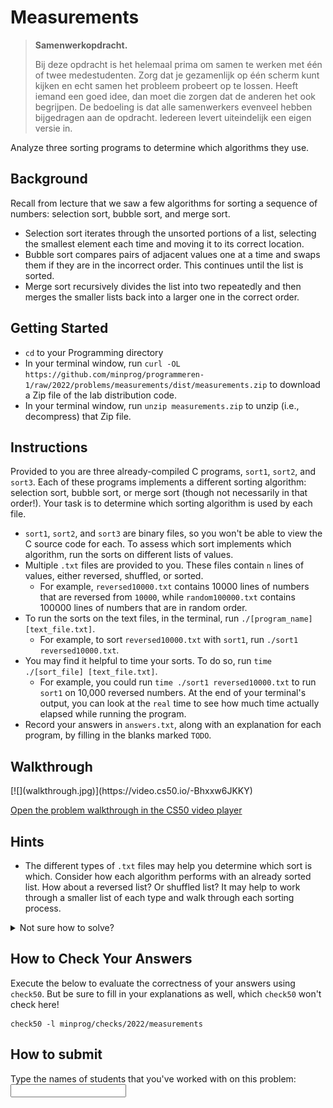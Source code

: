 # Measurements

> **Samenwerkopdracht.**
>
> Bij deze opdracht is het helemaal prima om samen te werken met één of twee medestudenten. Zorg dat je gezamenlijk op één scherm kunt kijken en echt samen het probleem probeert op te lossen. Heeft iemand een goed idee, dan moet die zorgen dat de anderen het ook begrijpen. De bedoeling is dat alle samenwerkers evenveel hebben bijgedragen aan de opdracht. Iedereen levert uiteindelijk een eigen versie in.

Analyze three sorting programs to determine which algorithms they use.

## Background

Recall from lecture that we saw a few algorithms for sorting a sequence of numbers: selection sort, bubble sort, and merge sort.

- Selection sort iterates through the unsorted portions of a list, selecting the smallest element each time and moving it to its correct location.
- Bubble sort compares pairs of adjacent values one at a time and swaps them if they are in the incorrect order. This continues until the list is sorted.
- Merge sort recursively divides the list into two repeatedly and then merges the smaller lists back into a larger one in the correct order.

## Getting Started

- `cd` to your Programming directory
- In your terminal window, run `curl -OL https://github.com/minprog/programmeren-1/raw/2022/problems/measurements/dist/measurements.zip` to download a Zip file of the lab distribution code.
- In your terminal window, run `unzip measurements.zip` to unzip (i.e., decompress) that Zip file.

## Instructions

Provided to you are three already-compiled C programs, `sort1`, `sort2`, and `sort3`. Each of these programs implements a different sorting algorithm: selection sort, bubble sort, or merge sort (though not necessarily in that order!). Your task is to determine which sorting algorithm is used by each file.

- `sort1`, `sort2`, and `sort3` are binary files, so you won't be able to view the C source code for each. To assess which sort implements which algorithm, run the sorts on different lists of values.
- Multiple `.txt` files are provided to you. These files contain `n` lines of values, either reversed, shuffled, or sorted.
  - For example, `reversed10000.txt` contains 10000 lines of numbers that are reversed from `10000`, while `random100000.txt` contains 100000 lines of numbers that are in random order.
- To run the sorts on the text files, in the terminal, run `./[program_name] [text_file.txt]`.
  - For example, to sort `reversed10000.txt` with `sort1`, run `./sort1 reversed10000.txt`.
- You may find it helpful to time your sorts. To do so, run `time ./[sort_file] [text_file.txt]`.
  - For example, you could run `time ./sort1 reversed10000.txt` to run `sort1` on 10,000 reversed numbers. At the end of your terminal's output, you can look at the `real` time to see how much time actually elapsed while running the program.
- Record your answers in `answers.txt`, along with an explanation for each program, by filling in the blanks marked `TODO`.

## Walkthrough

<div markdown="1" class="extend">
[![](walkthrough.jpg)](https://video.cs50.io/-Bhxxw6JKKY)
</div>

[Open the problem walkthrough in the CS50 video player](https://video.cs50.io/-Bhxxw6JKKY)

## Hints

- The different types of `.txt` files may help you determine which sort is which. Consider how each algorithm performs with an already sorted list. How about a reversed list? Or shuffled list? It may help to work through a smaller list of each type and walk through each sorting process.

<details markdown="1"><summary markdown="span">Not sure how to solve?</summary>

<div markdown="1" class="extend">
[![](walkthrough.jpg)](https://video.cs50.io/uOYhrBs37j0)
</div>

[Open the solution walkthrough in the CS50 video player](https://video.cs50.io/uOYhrBs37j0)

</details>

## How to Check Your Answers

Execute the below to evaluate the correctness of your answers using `check50`. But be sure to fill in your explanations as well, which `check50` won't check here!

    check50 -l minprog/checks/2022/measurements

## How to submit

Type the names of students that you've worked with on this problem: <input name="form[samengewerkt]" type="text" required>
